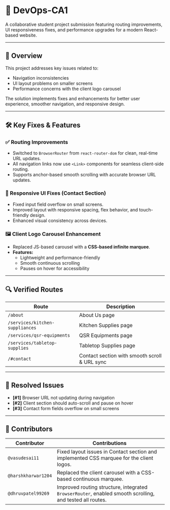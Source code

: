 # 🚀 DevOps-CA1

A collaborative student project submission featuring routing improvements, UI responsiveness fixes, and performance upgrades for a modern React-based website.

---

## 📌 Overview

This project addresses key issues related to:

- Navigation inconsistencies
- UI layout problems on smaller screens
- Performance concerns with the client logo carousel

The solution implements fixes and enhancements for better user experience, smoother navigation, and responsive design.

---

## 🛠️ Key Fixes & Features

### ✅ Routing Improvements
- Switched to `BrowserRouter` from `react-router-dom` for clean, real-time URL updates.
- All navigation links now use `<Link>` components for seamless client-side routing.
- Supports anchor-based smooth scrolling with accurate browser URL updates.

### 📱 Responsive UI Fixes (Contact Section)
- Fixed input field overflow on small screens.
- Improved layout with responsive spacing, flex behavior, and touch-friendly design.
- Enhanced visual consistency across devices.

### 🖼️ Client Logo Carousel Enhancement
- Replaced JS-based carousel with a **CSS-based infinite marquee**.
- **Features:**
  - Lightweight and performance-friendly
  - Smooth continuous scrolling
  - Pauses on hover for accessibility

---

## 🔍 Verified Routes

| Route                                 | Description                                  |
|--------------------------------------|----------------------------------------------|
| `/about`                             | About Us page                                |
| `/services/kitchen-suppliances`      | Kitchen Supplies page                        |
| `/services/qsr-equipments`           | QSR Equipments page                          |
| `/services/tabletop-supplies`        | Tabletop Supplies page                       |
| `/#contact`                          | Contact section with smooth scroll & URL sync|

---

## 🧩 Resolved Issues

- **[#1]** Browser URL not updating during navigation  
- **[#2]** Client section should auto-scroll and pause on hover  
- **[#3]** Contact form fields overflow on small screens

---

## 👥 Contributors

| Contributor         | Contributions                                                                                   |
|---------------------|--------------------------------------------------------------------------------------------------|
| `@vasudesai11`       | Fixed layout issues in Contact section and implemented CSS marquee for the client logos.        |
| `@harshkharwar1204`  | Replaced the client carousel with a CSS-based continuous marquee.                               |
| `@dhruvpatel99269`   | Improved routing structure, integrated `BrowserRouter`, enabled smooth scrolling, and tested all routes.|
